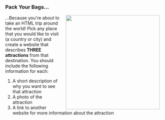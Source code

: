### Pack Your Bags...

<img src="https://after-school-assets.s3.amazonaws.com/world-travel.png" width="300px" align="right" hspace="10"> ...Because you're about to take an HTML trip around the world! Pick any place that you would like to visit (a country or city) and create a website that describes **THREE attractions** from that destination. You should include the following information for each:

1. A short description of why you want to see that attraction
2. A photo of the attraction
3. A link to another website for more information about the attraction

